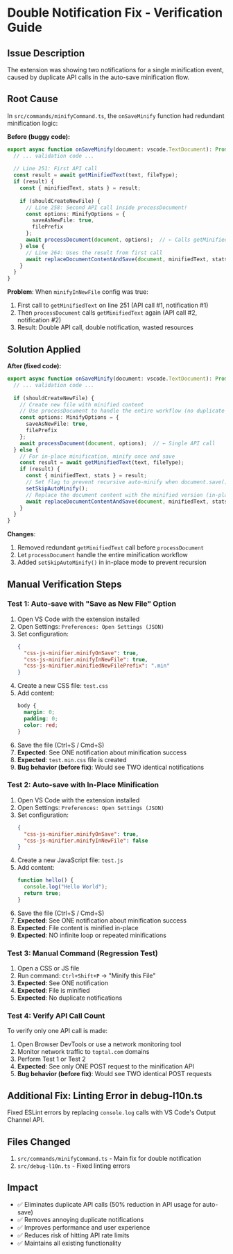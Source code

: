 # Double Notification Fix - Verification Guide

## Issue Description
The extension was showing two notifications for a single minification event, caused by duplicate API calls in the auto-save minification flow.

## Root Cause
In `src/commands/minifyCommand.ts`, the `onSaveMinify` function had redundant minification logic:

**Before (buggy code):**
```typescript
export async function onSaveMinify(document: vscode.TextDocument): Promise<void> {
  // ... validation code ...
  
  // Line 251: First API call
  const result = await getMinifiedText(text, fileType);
  if (result) {
    const { minifiedText, stats } = result;
    
    if (shouldCreateNewFile) {
      // Line 258: Second API call inside processDocument!
      const options: MinifyOptions = {
        saveAsNewFile: true,
        filePrefix
      };
      await processDocument(document, options);  // ← Calls getMinifiedText AGAIN
    } else {
      // Line 264: Uses the result from first call
      await replaceDocumentContentAndSave(document, minifiedText, stats);
    }
  }
}
```

**Problem**: When `minifyInNewFile` config was true:
1. First call to `getMinifiedText` on line 251 (API call #1, notification #1)
2. Then `processDocument` calls `getMinifiedText` again (API call #2, notification #2)
3. Result: Double API call, double notification, wasted resources

## Solution Applied

**After (fixed code):**
```typescript
export async function onSaveMinify(document: vscode.TextDocument): Promise<void> {
  // ... validation code ...
  
  if (shouldCreateNewFile) {
    // Create new file with minified content
    // Use processDocument to handle the entire workflow (no duplicate API call)
    const options: MinifyOptions = {
      saveAsNewFile: true,
      filePrefix
    };
    await processDocument(document, options);  // ← Single API call
  } else {
    // For in-place minification, minify once and save
    const result = await getMinifiedText(text, fileType);
    if (result) {
      const { minifiedText, stats } = result;
      // Set flag to prevent recursive auto-minify when document.save() is called
      setSkipAutoMinify();
      // Replace the document content with the minified version (in-place) and save
      await replaceDocumentContentAndSave(document, minifiedText, stats);
    }
  }
}
```

**Changes**:
1. Removed redundant `getMinifiedText` call before `processDocument`
2. Let `processDocument` handle the entire minification workflow
3. Added `setSkipAutoMinify()` in in-place mode to prevent recursion

## Manual Verification Steps

### Test 1: Auto-save with "Save as New File" Option
1. Open VS Code with the extension installed
2. Open Settings: `Preferences: Open Settings (JSON)`
3. Set configuration:
   ```json
   {
     "css-js-minifier.minifyOnSave": true,
     "css-js-minifier.minifyInNewFile": true,
     "css-js-minifier.minifiedNewFilePrefix": ".min"
   }
   ```
4. Create a new CSS file: `test.css`
5. Add content:
   ```css
   body {
     margin: 0;
     padding: 0;
     color: red;
   }
   ```
6. Save the file (Ctrl+S / Cmd+S)
7. **Expected**: See ONE notification about minification success
8. **Expected**: `test.min.css` file is created
9. **Bug behavior (before fix)**: Would see TWO identical notifications

### Test 2: Auto-save with In-Place Minification
1. Open VS Code with the extension installed
2. Open Settings: `Preferences: Open Settings (JSON)`
3. Set configuration:
   ```json
   {
     "css-js-minifier.minifyOnSave": true,
     "css-js-minifier.minifyInNewFile": false
   }
   ```
4. Create a new JavaScript file: `test.js`
5. Add content:
   ```javascript
   function hello() {
     console.log("Hello World");
     return true;
   }
   ```
6. Save the file (Ctrl+S / Cmd+S)
7. **Expected**: See ONE notification about minification success
8. **Expected**: File content is minified in-place
9. **Expected**: NO infinite loop or repeated minifications

### Test 3: Manual Command (Regression Test)
1. Open a CSS or JS file
2. Run command: `Ctrl+Shift+P` → "Minify this File"
3. **Expected**: See ONE notification
4. **Expected**: File is minified
5. **Expected**: No duplicate notifications

### Test 4: Verify API Call Count
To verify only one API call is made:
1. Open Browser DevTools or use a network monitoring tool
2. Monitor network traffic to `toptal.com` domains
3. Perform Test 1 or Test 2
4. **Expected**: See only ONE POST request to the minification API
5. **Bug behavior (before fix)**: Would see TWO identical POST requests

## Additional Fix: Linting Error in debug-l10n.ts
Fixed ESLint errors by replacing `console.log` calls with VS Code's Output Channel API.

## Files Changed
1. `src/commands/minifyCommand.ts` - Main fix for double notification
2. `src/debug-l10n.ts` - Fixed linting errors

## Impact
- ✅ Eliminates duplicate API calls (50% reduction in API usage for auto-save)
- ✅ Removes annoying duplicate notifications
- ✅ Improves performance and user experience
- ✅ Reduces risk of hitting API rate limits
- ✅ Maintains all existing functionality
